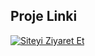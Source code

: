 ## Proje Linki

[![Siteyi Ziyaret Et](https://img.shields.io/badge/Siteyi%20Ziyaret%20Et-007bff?style=for-the-badge&logo=appveyor)](https://ogrenci-yonetim-sistemi.vercel.app/)
